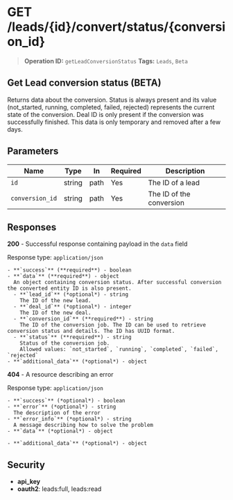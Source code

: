 # GET /leads/{id}/convert/status/{conversion_id}

> **Operation ID:** `getLeadConversionStatus`
> **Tags:** `Leads`, `Beta`

## Get Lead conversion status (BETA)

Returns data about the conversion. Status is always present and its value (not_started, running, completed, failed, rejected) represents the current state of the conversion. Deal ID is only present if the conversion was successfully finished. This data is only temporary and removed after a few days.

## Parameters

| Name | Type | In | Required | Description |
|------|------|-------|----------|-------------|
| `id` | string | path | Yes | The ID of a lead |
| `conversion_id` | string | path | Yes | The ID of the conversion |

## Responses

**200** - Successful response containing payload in the `data` field

Response type: `application/json`

```
- **`success`** (**required**) - boolean
- **`data`** (**required**) - object
  An object containing conversion status. After successful conversion the converted entity ID is also present.
  - **`lead_id`** (*optional*) - string
    The ID of the new lead.
  - **`deal_id`** (*optional*) - integer
    The ID of the new deal.
  - **`conversion_id`** (**required**) - string
    The ID of the conversion job. The ID can be used to retrieve conversion status and details. The ID has UUID format.
  - **`status`** (**required**) - string
    Status of the conversion job.
    Allowed values: `not_started`, `running`, `completed`, `failed`, `rejected`
- **`additional_data`** (*optional*) - object

```

**404** - A resource describing an error

Response type: `application/json`

```
- **`success`** (*optional*) - boolean
- **`error`** (*optional*) - string
  The description of the error
- **`error_info`** (*optional*) - string
  A message describing how to solve the problem
- **`data`** (*optional*) - object

- **`additional_data`** (*optional*) - object

```


## Security

- **api_key**
- **oauth2**: leads:full, leads:read